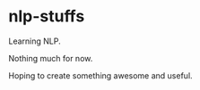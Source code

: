 # nlp-stuffs
Learning NLP. 

Nothing much for now. 

Hoping to create something awesome and useful.
